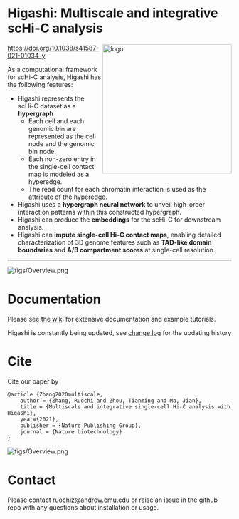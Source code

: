 
# Higashi: Multiscale and integrative scHi-C analysis
<img src="https://github.com/ma-compbio/Higashi/blob/main/figs/logo2.png" align="right"
     alt="logo" width="290">

https://doi.org/10.1038/s41587-021-01034-y

As a computational framework for scHi-C analysis, Higashi has the following features:

-  Higashi represents the scHi-C dataset as a **hypergraph**
     - Each cell and each genomic bin are represented as the cell node and the genomic bin node.
     - Each non-zero entry in the single-cell contact map is modeled as a hyperedge. 
     - The read count for each chromatin interaction is used as the attribute of the hyperedge. 
- Higashi uses a **hypergraph neural network** to unveil high-order interaction patterns within this constructed hypergraph.
- Higashi can produce the **embeddings** for the scHi-C for downstream analysis.
-  Higashi can **impute single-cell Hi-C contact maps**, enabling detailed characterization of 3D genome features such as **TAD-like domain boundaries** and **A/B compartment scores** at single-cell resolution.

--------------------------

![figs/Overview.png](https://github.com/ma-compbio/Higashi/blob/main/figs/short_overview.png)



# Documentation
Please see [the wiki](https://github.com/ma-compbio/Higashi/wiki) for extensive documentation and example tutorials.

Higashi is constantly being updated, see [change log](https://github.com/ma-compbio/Higashi/wiki/Change-Log) for the updating history

# Cite

Cite our paper by

```
@article {Zhang2020multiscale,
	author = {Zhang, Ruochi and Zhou, Tianming and Ma, Jian},
	title = {Multiscale and integrative single-cell Hi-C analysis with Higashi},
	year={2021},
	publisher = {Nature Publishing Group},
	journal = {Nature biotechnology}
}
```

![figs/Overview.png](https://github.com/ma-compbio/Higashi/blob/main/figs/higashi_title.png)



# Contact

Please contact ruochiz@andrew.cmu.edu or raise an issue in the github repo with any questions about installation or usage. 
